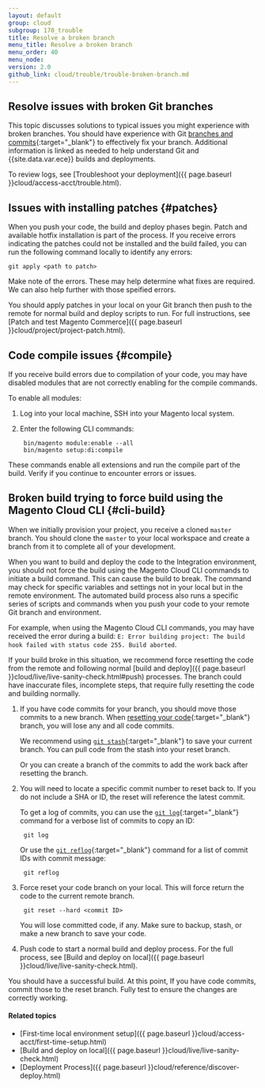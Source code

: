 ```yaml
---
layout: default
group: cloud
subgroup: 170_trouble
title: Resolve a broken branch
menu_title: Resolve a broken branch
menu_order: 40
menu_node:
version: 2.0
github_link: cloud/trouble/trouble-broken-branch.md
---
```


## Resolve issues with broken Git branches
This topic discusses solutions to typical issues you might experience with broken branches. You should have experience with Git [branches and commits](https://git-scm.com/book/en/v2/Git-Branching-Basic-Branching-and-Merging){:target="_blank"} to effectively fix your branch. Additional information is linked as needed to help understand Git and {{site.data.var.ece}} builds and deployments.

To review logs, see [Troubleshoot your deployment]({{ page.baseurl }}cloud/access-acct/trouble.html).

## Issues with installing patches {#patches}
When you push your code, the build and deploy phases begin. Patch and available hotfix installation is part of the process. If you receive errors indicating the patches could not be installed and the build failed, you can run the following command locally to identify any errors:

    git apply <path to patch>

Make note of the errors. These may help determine what fixes are required. We can also help further with those speified errors.

You should apply patches in your local on your Git branch then push to the remote for normal build and deploy scripts to run. For full instructions, see [Patch and test Magento Commerce]({{ page.baseurl }}cloud/project/project-patch.html).

## Code compile issues {#compile}
If you receive build errors due to compilation of your code, you may have disabled modules that are not correctly enabling for the compile commands.

To enable all modules:

1. Log into your local machine, SSH into your Magento local system.
2. Enter the following CLI commands:

        bin/magento module:enable --all
        bin/magento setup:di:compile

These commands enable all extensions and run the compile part of the build. Verify if you continue to encounter errors or issues.

## Broken build trying to force build using the Magento Cloud CLI {#cli-build}
When we initially provision your project, you receive a cloned `master` branch. You should clone the `master` to your local workspace and create a branch from it to complete all of your development.

When you want to build and deploy the code to the Integration environment, you should not force the build using the Magento Cloud CLI commands to initiate a build command. This can cause the build to break. The command may check for specific variables and settings not in your local but in the remote environment. The automated build process also runs a specific series of scripts and commands when you push your code to your remote Git branch and environment.

For example, when using the Magento Cloud CLI commands, you may have received the error during a build: `E: Error building project: The build hook failed with status code 255. Build aborted`.

If your build broke in this situation, we recommend force resetting the code from the remote and following normal [build and deploy]({{ page.baseurl }}cloud/live/live-sanity-check.html#push) processes. The branch could have inaccurate files, incomplete steps, that require fully resetting the code and building normally.

1. If you have code commits for your branch, you should move those commits to a new branch. When [resetting your code](https://git-scm.com/docs/git-reset){:target="_blank"} branch, you will lose any and all code commits.

    We recommend using [`git stash`](https://git-scm.com/docs/git-stash){:target="_blank"} to save your current branch. You can pull code from the stash into your reset branch.

    Or you can create a branch of the commits to add the work back after resetting the branch.
2. You will need to locate a specific commit number to reset back to. If you do not include a <commit ID> SHA or ID, the reset will reference the latest commit.

    To get a log of commits, you can use the [`git log`](https://git-scm.com/docs/git-log){:target="_blank"} command for a verbose list of commits to copy an ID:

        git log

    Or use the [`git reflog`](https://git-scm.com/docs/git-reflog){:target="_blank"} command for a list of commit IDs with commit message:

        git reflog
3. Force reset your code branch on your local. This will force return the code to the current remote branch.

        git reset --hard <commit ID>

    <div class="bs-callout bs-callout-warning" markdown="1">
    You will lose committed code, if any. Make sure to backup, stash, or make a new branch to save your code.
    </div>
4. Push code to start a normal build and deploy process. For the full process, see [Build and deploy on local]({{ page.baseurl }}cloud/live/live-sanity-check.html).

You should have a successful build. At this point, If you have code commits, commit those to the reset branch. Fully test to ensure the changes are correctly working.

#### Related topics
* [First-time local environment setup]({{ page.baseurl }}cloud/access-acct/first-time-setup.html)
* [Build and deploy on local]({{ page.baseurl }}cloud/live/live-sanity-check.html)
* [Deployment Process]({{ page.baseurl }}cloud/reference/discover-deploy.html)
